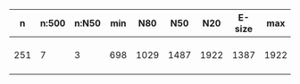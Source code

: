 n    |n:500  |n:N50  |min  |N80   |N50   |N20   |E-size  |max   |sum   |name
---  |---    |---    |---  |---   |---   |---   |---     |---   |---   |---
251  |7      |3      |698  |1029  |1487  |1922  |1387    |1922  |8667  |output-17-unitigs.fa
